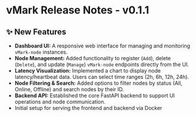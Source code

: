 # vMark Release Notes - v0.1.1

## ✨ New Features

*   **Dashboard UI:** A responsive web interface for managing and monitoring `vMark-node` instances.
*   **Node Management:** Added functionality to register (`Add`), delete (`Delete`), and update (`Manage`) `vMark-node` endpoints directly from the UI.
*   **Latency Visualization:** Implemented a chart to display node latency/heartbeat data. Users can select time ranges (2h, 6h, 12h, 24h).
*   **Node Filtering & Search:** Added options to filter nodes by status (All, Online, Offline) and search nodes by their ID.
*   **Backend API:** Established the core FastAPI backend to support UI operations and node communication.
*   Initial setup for serving the frontend and backend via Docker
